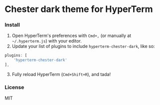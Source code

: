 # Chester dark theme for HyperTerm

### Install
1. Open HyperTerm's preferences with `Cmd+,` (or manually at `~/.hyperterm.js`) with your editor.
2. Update your list of plugins to include `hyperterm-chester-dark`, like so:

```js
plugins: [
    'hyperterm-chester-dark'
],
```

3. Fully reload HyperTerm (`Cmd+Shift+R`), and tada!

### License
MIT
